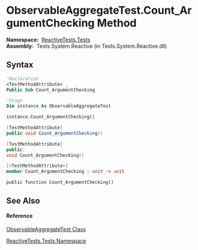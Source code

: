 # ObservableAggregateTest.Count\_ArgumentChecking Method

**Namespace:**  [ReactiveTests.Tests](ReactiveTests.Tests\ReactiveTests.Tests.md)  
**Assembly:**  Tests.System.Reactive (in Tests.System.Reactive.dll)

## Syntax

```vb
'Declaration
<TestMethodAttribute> _
Public Sub Count_ArgumentChecking
```

```vb
'Usage
Dim instance As ObservableAggregateTest

instance.Count_ArgumentChecking()
```

```csharp
[TestMethodAttribute]
public void Count_ArgumentChecking()
```

```c++
[TestMethodAttribute]
public:
void Count_ArgumentChecking()
```

```fsharp
[<TestMethodAttribute>]
member Count_ArgumentChecking : unit -> unit 
```

```jscript
public function Count_ArgumentChecking()
```

## See Also

#### Reference

[ObservableAggregateTest Class](ObservableAggregateTest\ObservableAggregateTest.md)

[ReactiveTests.Tests Namespace](ReactiveTests.Tests\ReactiveTests.Tests.md)




